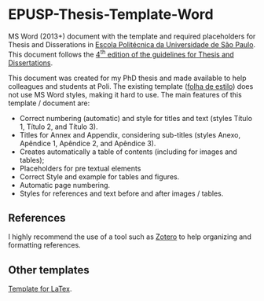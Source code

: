 # EPUSP-Thesis-Template-Word

MS Word (2013+) document with the template and required placeholders for Thesis and Disserations in [Escola Politécnica da Universidade de São Paulo]( http://www.poli.usp.br). This document follows the [4<sup>th</sup> edition of the guidelines for Thesis and Dissertations]( http://www.poli.usp.br/images/stories/media/download/bibliotecas/DiretrizesTesesDissertacoes.pdf).

This document was created for my PhD thesis and made available to help colleagues and students at Poli. The existing template ([folha de estilo]( http://www.poli.usp.br/en/bibliotecas/servicos/publicacoes-online.html)) does not use MS Word styles, making it hard to use.
The main features of this template / document are:

* Correct numbering (automatic) and style for titles and text (styles Título 1, Título 2, and Título 3).
* Titles for Annex and Appendix, considering sub-titles (styles Anexo, Apêndice 1, Apêndice 2, and Apêndice 3). 
* Creates automatically a table of contents (including for images and tables);
* Placeholders for pre textual elements
* Correct Style and example for tables and figures.
* Automatic page numbering.
* Styles for references and text before and after images / tables.

## References
I highly recommend the use of a tool such as [Zotero](https://www.zotero.org/) to help organizing and formatting references.

## Other templates
[Template for LaTex]( https://github.com/fbarbieri77/EPUSP_thesis_template).
